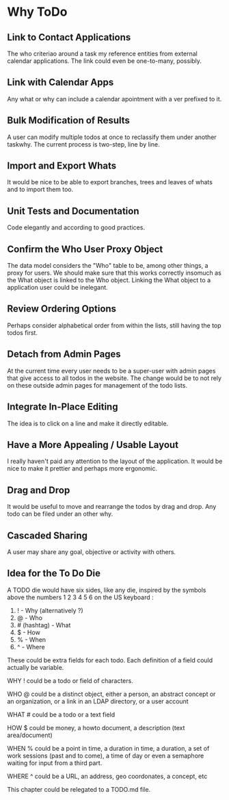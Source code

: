 # Why ToDo

## Link to Contact Applications

The who criteriao around a task my reference entities from external calendar applications. The link could even be one-to-many, possibly.

## Link with Calendar Apps

Any what or why can include a calendar apointment with a ver prefixed to it.

## Bulk Modification of Results

A user can modify multiple todos at once to reclassify them under another taskwhy. The current process is two-step, line by line.

## Import and Export Whats

It would be nice to be able to export branches, trees and leaves of whats and to import them too.

## Unit Tests and Documentation

Code elegantly and according to good practices.

## Confirm the Who User Proxy Object

The data model considers the "Who" table to be, among other things, a proxy for users. We should make sure that this works correctly insomuch as the What object is linked to the Who object. Linking the What object to a application user could be inelegant.

## Review Ordering Options

Perhaps consider alphabetical order from within the lists, still having the top todos first. 

## Detach from Admin Pages 

At the current time every user needs to be a super-user with admin pages that give access to all todos in the website. The change would be to not rely on these outside admin pages for management of the todo lists.

## Integrate In-Place Editing   

The idea is to click on a line and make it directly editable.

## Have a More Appealing / Usable Layout

I really haven't paid any attention to the layout of the application. It would be nice to make it prettier and perhaps more ergonomic. 

## Drag and Drop

It would be useful to move and rearrange the todos by drag and drop. Any todo can be filed under an other why.

## Cascaded Sharing

A user may share any goal, objective or activity with others.

## Idea for the To Do Die

A TODO die would have six sides, like any die, inspired by the symbols above the numbers 1 2 3 4 5 6 on the US keyboard :

1. ! - Why (alternatively ?)
2. @ - Who
3. &#35; (hashtag) - What
4. $ - How
5. % - When 
6. ^ - Where

These could be extra fields for each todo. Each definition of a field could actually be variable.

WHY ! could be a todo or field of characters.

WHO @ could be a distinct object, either a person, an abstract concept or an organization, or a link in an LDAP directory, or a user account

WHAT # could be a todo or a text field

HOW $ could be money, a howto document, a description (text area/document)

WHEN % could be a point in time, a duration in time, a duration, a set of work sessions (past and to come), a time of day or even a semaphore waiting for input from a third part.

WHERE ^ could be a URL, an address, geo coordonates, a concept, etc

This chapter could be relegated to a TODO.md file.

